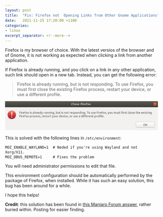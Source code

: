 ```yaml
---
layout: post
title:  "Fix: Firefox not  Opening Links from Other Gnome Applications"
date:   2021-11-25 17:20:00 +1100
categories:
- linux
excerpt_separator: <!--more-->
---
```

Firefox is my browser of choice. With the latest versios of the browser and of Gnome, it is not working as expected when clicking a link from another application.

If Firefox is already running, and you click on a link in any other application, such link should open in a new tab. Instead, you can get the following error:

>Firefox is already running, but is not responding. To use Firefox, you must first close the existing Firefox process, restart your device, or use a different profile.

![Firefox is already running, but is not responding. To use Firefox, you must first close the existing Firefox process, restart your device, or use a different profile.](/assets/firefox_remote.png)

<!--more-->

This is solved with the following lines in `/etc/environment`:

```
MOZ_ENABLE_WAYLAND=1  # Neded if you're using Wayland and not Xorg/X11.
MOZ_DBUS_REMOTE=1     # Fixes the problem
```
You will need administrator permissions to edit that file.

This environment configuration should be automatically performed by the package of Firefox, when installed. While it has such an easy solution, this bug has been around for a while. 

I hope this helps!

**Credit**: this solution has been found in [this Manjaro Forum answer](https://forum.manjaro.org/t/firefox-does-not-open-link-from-other-applications/75504/7), rather buried within. Posting for easier finding.